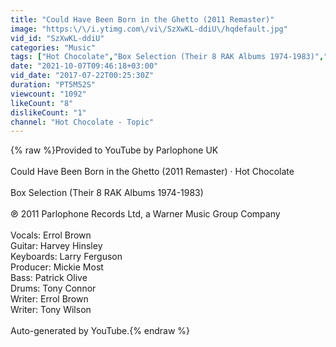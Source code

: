 ```yaml
---
title: "Could Have Been Born in the Ghetto (2011 Remaster)"
image: "https:\/\/i.ytimg.com\/vi\/SzXwKL-ddiU\/hqdefault.jpg"
vid_id: "SzXwKL-ddiU"
categories: "Music"
tags: ["Hot Chocolate","Box Selection (Their 8 RAK Albums 1974-1983)","Could Have Been Born in the Ghetto"]
date: "2021-10-07T09:46:18+03:00"
vid_date: "2017-07-22T00:25:30Z"
duration: "PT5M52S"
viewcount: "1092"
likeCount: "8"
dislikeCount: "1"
channel: "Hot Chocolate - Topic"
---
```

{% raw %}Provided to YouTube by Parlophone UK<br /><br />Could Have Been Born in the Ghetto (2011 Remaster) · Hot Chocolate<br /><br />Box Selection (Their 8 RAK Albums 1974-1983)<br /><br />℗ 2011 Parlophone Records Ltd, a Warner Music Group Company<br /><br />Vocals: Errol Brown<br />Guitar: Harvey Hinsley<br />Keyboards: Larry Ferguson<br />Producer: Mickie Most<br />Bass: Patrick Olive<br />Drums: Tony Connor<br />Writer: Errol Brown<br />Writer: Tony Wilson<br /><br />Auto-generated by YouTube.{% endraw %}

